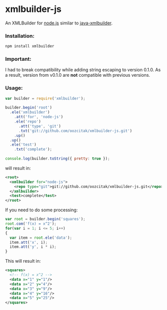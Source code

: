 # xmlbuilder-js

An XMLBuilder for [node.js](http://nodejs.org/) similar to 
[java-xmlbuilder](http://code.google.com/p/java-xmlbuilder/).

### Installation:

``` sh
npm install xmlbuilder
```

### Important:

I had to break compatibility while adding string escaping to version 0.1.0. 
As a result, version from v0.1.0 are **not** compatible with previous versions.

### Usage:

``` js
var builder = require('xmlbuilder');
    
builder.begin('root')
  .ele('xmlbuilder')
    .att('for', 'node-js')
    .ele('repo')
      .att('type', 'git')
      .txt('git://github.com/oozcitak/xmlbuilder-js.git') 
    .up()
  .up()
  .ele('test')
    .txt('complete');
    
console.log(builder.toString({ pretty: true });
```

will result in:

``` xml
<root>
  <xmlbuilder for="node-js">
    <repo type="git">git://github.com/oozcitak/xmlbuilder-js.git</repo>
  </xmlbuilder>
  <test>complete</test>
</root>
```

If you need to do some processing:

``` js
var root = builder.begin('squares');
root.com('f(x) = x^2');
for(var i = 1; i <= 5; i++)
{
  var item = root.ele('data');
  item.att('x', i);
  item.att('y', i * i);
}
```

This will result in:

``` xml
<squares>
  <!-- f(x) = x^2 -->
  <data x="1" y="1"/>
  <data x="2" y="4"/>
  <data x="3" y="9"/>
  <data x="4" y="16"/>
  <data x="5" y="25"/>
</squares>
```
